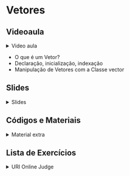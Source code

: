 Vetores
====================================

## Videoaula

<details>
    <summary>Video aula</summary>

Em breve!

</details>

- O que é um Vetor?
- Declaração, inicialização, indexação 
- Manipulação de Vetores com a Classe vector

## Slides

<details>
    <summary>Slides</summary>

<iframe src="https://docs.google.com/presentation/d/e/2PACX-1vQclZpp-ttsdR44Fk3UgrrDXcNQ8CIvFGAYBMfbniiS9U7GsJ4_8RFIPbtVhQeOWA/embed?start=false&loop=false&delayms=3000" frameborder="0" width="480" height="299" allowfullscreen="true" mozallowfullscreen="true" webkitallowfullscreen="true"></iframe>

</details>

## Códigos e Materiais

<details>
    <summary>Material extra</summary>

<div markdown=1>

- [Documentação da Classe Vector](https://docs.microsoft.com/pt-br/cpp/standard-library/vector-class?view=msvc-160)
- [Vetores - Material Extra](extra/README.md)

</div>
</details>

## Lista de Exercícios

<details>
    <summary>URI Online Judge</summary>

<div markdown=1>

- Lista de Exercícios 05
  - Acessem o [URI Online Judge](https://www.urionlinejudge.com.br/judge/en/login) e entrem na disciplina GE Iniciante.
  - ID da disciplina: 7550
  - Chave: XMGN22y
- Exercícios Extras
    - Em breve!
- Desafio
    [URI 2709 - As Moedas de Robbie](https://www.urionlinejudge.com.br/judge/pt/problems/view/2709)

